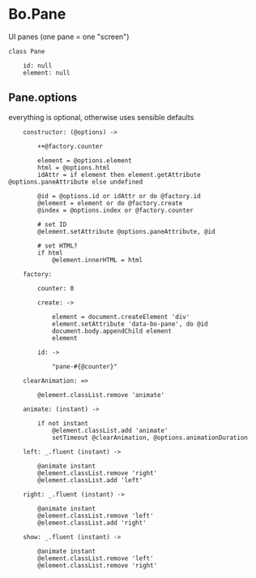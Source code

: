 # Bo.Pane

UI panes (one pane = one "screen")

	class Pane

		id: null
		element: null

## Pane.options

everything is optional, otherwise uses sensible defaults

		constructor: (@options) ->

			++@factory.counter

			element = @options.element
			html = @options.html
			idAttr = if element then element.getAttribute @options.paneAttribute else undefined

			@id = @options.id or idAttr or do @factory.id
			@element = element or do @factory.create
			@index = @options.index or @factory.counter

			# set ID
			@element.setAttribute @options.paneAttribute, @id

			# set HTML?
			if html
				@element.innerHTML = html

		factory:

			counter: 0

			create: ->

				element = document.createElement 'div'
				element.setAttribute 'data-bo-pane', do @id
				document.body.appendChild element
				element

			id: ->

				"pane-#{@counter}"

		clearAnimation: =>

			@element.classList.remove 'animate'

		animate: (instant) ->

			if not instant
				@element.classList.add 'animate'
				setTimeout @clearAnimation, @options.animationDuration

		left: _.fluent (instant) ->

			@animate instant
			@element.classList.remove 'right'
			@element.classList.add 'left'

		right: _.fluent (instant) ->

			@animate instant
			@element.classList.remove 'left'
			@element.classList.add 'right'

		show: _.fluent (instant) ->

			@animate instant
			@element.classList.remove 'left'
			@element.classList.remove 'right'
